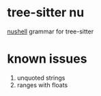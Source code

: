 # tree-sitter nu

[nushell](https://github.com/nushell/nushell) grammar for tree-sitter

# known issues

1. unquoted strings
2. ranges with floats
